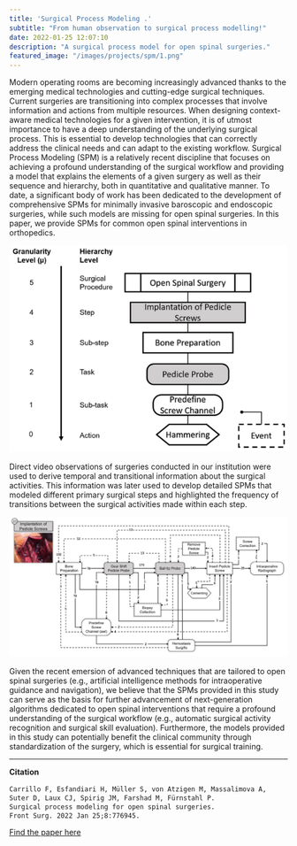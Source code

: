 ```yaml
---
title: 'Surgical Process Modeling .'
subtitle: "From human observation to surgical process modelling!"
date: 2022-01-25 12:07:10
description: "A surgical process model for open spinal surgeries."
featured_image: "/images/projects/spm/1.png"
---
```


Modern operating rooms are becoming increasingly advanced thanks to the emerging medical technologies and cutting-edge surgical techniques. Current surgeries are transitioning into complex processes that involve information and actions from multiple resources. When designing context-aware medical technologies for a given intervention, it is of utmost importance to have a deep understanding of the underlying surgical process. This is essential to develop technologies that can correctly address the clinical needs and can adapt to the existing workflow. Surgical Process Modeling (SPM) is a relatively recent discipline that focuses on achieving a profound understanding of the surgical workflow and providing a model that explains the elements of a given surgery as well as their sequence and hierarchy, both in quantitative and qualitative manner. To date, a significant body of work has been dedicated to the development of comprehensive SPMs for minimally invasive baroscopic and endoscopic surgeries, while such models are missing for open spinal surgeries. In this paper, we provide SPMs for common open spinal interventions in orthopedics.

<img src="/images/projects/spm/1.png">

Direct video observations of surgeries conducted in our institution were used to derive temporal and transitional information about the surgical activities. This information was later used to develop detailed SPMs that modeled different primary surgical steps and highlighted the frequency of transitions between the surgical activities made within each step. 

<img src="/images/projects/spm/2.png">

Given the recent emersion of advanced techniques that are tailored to open spinal surgeries (e.g., artificial intelligence methods for intraoperative guidance and navigation), we believe that the SPMs provided in this study can serve as the basis for further advancement of next-generation algorithms dedicated to open spinal interventions that require a profound understanding of the surgical workflow (e.g., automatic surgical activity recognition and surgical skill evaluation). Furthermore, the models provided in this study can potentially benefit the clinical community through standardization of the surgery, which is essential for surgical training.

---

**Citation**

```
Carrillo F, Esfandiari H, Müller S, von Atzigen M, Massalimova A, Suter D, Laux CJ, Spirig JM, Farshad M, Fürnstahl P. 
Surgical process modeling for open spinal surgeries. 
Front Surg. 2022 Jan 25;8:776945.   
``` 
<a href="https://www.frontiersin.org/articles/10.3389/fsurg.2021.776945/full" class="button button--small">Find the paper here</a>